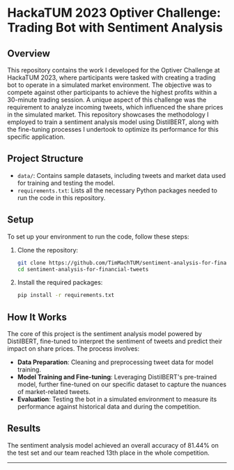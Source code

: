 # HackaTUM 2023 Optiver Challenge: Trading Bot with Sentiment Analysis

## Overview

This repository contains the work I developed for the Optiver Challenge at HackaTUM 2023, where participants were tasked with creating a trading bot to operate in a simulated market environment. The objective was to compete against other participants to achieve the highest profits within a 30-minute trading session. A unique aspect of this challenge was the requirement to analyze incoming tweets, which influenced the share prices in the simulated market. This repository showcases the methodology I employed to train a sentiment analysis model using DistilBERT, along with the fine-tuning processes I undertook to optimize its performance for this specific application.

## Project Structure

- `data/`: Contains sample datasets, including tweets and market data used for training and testing the model.
- `requirements.txt`: Lists all the necessary Python packages needed to run the code in this repository.

## Setup

To set up your environment to run the code, follow these steps:

1. Clone the repository:
   ```bash
   git clone https://github.com/TimMachTUM/sentiment-analysis-for-financial-tweets.git
   cd sentiment-analysis-for-financial-tweets
   ```

2. Install the required packages:
   ```bash
   pip install -r requirements.txt
   ```

## How It Works

The core of this project is the sentiment analysis model powered by DistilBERT, fine-tuned to interpret the sentiment of tweets and predict their impact on share prices. The process involves:

- **Data Preparation**: Cleaning and preprocessing tweet data for model training.
- **Model Training and Fine-tuning**: Leveraging DistilBERT's pre-trained model, further fine-tuned on our specific dataset to capture the nuances of market-related tweets.
- **Evaluation**: Testing the bot in a simulated environment to measure its performance against historical data and during the competition.

## Results

The sentiment analysis model achieved an overall accuracy of 81.44% on the test set and our team reached 13th place in the whole competition.

---